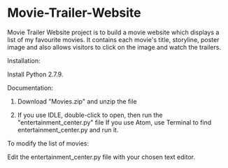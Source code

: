 # Movie-Trailer-Website

Movie Trailer Website project is to build a movie website which displays a list of my favourite movies. It contains each movie's title, storyline, poster image and also allows visitors to click on the image and watch the trailers.

Installation:

Install Python 2.7.9. 

Documentation:

1. Download "Movies.zip" and unzip the file

2. If you use IDLE, double-click to open, then run the "entertainment_center.py" file
   If you use Atom, use Terminal to find entertainment_center.py and run it.
   
To modify the list of movies:

Edit the entertainment_center.py file with your chosen text editor.



